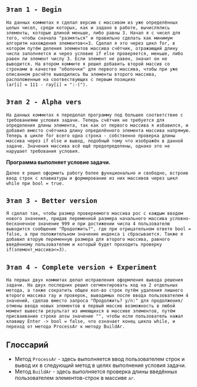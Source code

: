 ## ``Этап 1 - Begin``
    На данных коммитах я сделал версию с массивом из уже определённых целых чисел, среди которых, как и задано в работе, вычислялись элементы, которые длиной меньше, либо равны 3. Начал я с чисел для того, чтобы сначала "размяться" и правильно сделать как минимум алгоритм нахождения элементов<=3. Сделал я это через цикл for, в котором путём деления элементов массива счётчик, отражающий длину числа заполняется и через условие if else проверяется, меньше, либо равен ли элемент числу 3. Если элемент не равен, значит он не выводится. На втором коммите я решил добавить второй массив со строками в качестве "оболочки" для первого массива, чтобы при уже описанном расчёте выводились бы элементы второго массива, расположенные на соотвествующих с первым позициях 
    (ar[i] = 111 - ray[i] = ":-(").
## ``Этап 2 - Alpha vers``
    На данных коммитах я переделал программу под большее соответствие с требованиями условия задачи. Теперь счётчик не требуется для определения длины элемента, так как от первого массива я избавился, и добавил вместо счётчика длину определённого элемента массива напрямую. Теперь в цикле for всего одна строка - собственно проверка длины массива через if else и вывод, подобный тому что изображён в данной задаче. Значения массива всё ещё предопределены, однако это не нарушает требования условия.
**Программа выполняет условие задачи.**

    Далее я решил оформить работу более функционально и свободно, встроив ввод строк с клавиатуры и формирование из них массивов через цикл while при bool = true. 
## ``Этап 3 - Better version``
    Я сделал так, чтобы размер проверяемого массива рос с каждым вводом нового значения, придав переменной размера начального массива условно-бесконечное значение 999 и при достижении числа 4 пользователю выводится сообщение "Продолжить?", где при отрицательном ответе bool = false, а при положительном значение индекса i сбрасывается. Также я добавил вторую переменную размера для второго массива, равного введённому пользователем и который будет проходить проверку 
    if(элемент_массива<=3).
## ``Этап 4 - Complete version + Experiment``
    На первых двух коммитах делал исправления оформления вывода решения задачи. На двух последних решил сегментировать код на 2 отдельных метода, а также сократить общее кол-во строк путём удаления лишнего второго массива ray и проверок, выводимых после ввода пользователем 4 значений, сделав вместо запроса "Продолжить? y/n:" для продолжения/отмены ввода новых элементов в первый массив возможность в любой момент вывести результат из имеющихся в массиве элементов, путём присваивание строке answ значение "", чтобы если пользователь нажал клавишу Enter -> bool = false, что означает конец цикла while, и переход от метода ProcessAr к методу BuildAr.
## **Глоссарий**
- Метод ``ProcessAr`` - здесь выполняется ввод пользователем строк и вывод их в следующий метод в целях выполнения условия задачи.
- Метод ``BuildAr`` - здесь выполняется проверка длины введённых пользователем элементов-строк в массиве ``ar``.
